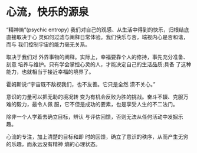 # 心流，快乐的源泉
“精神熵”(psychic entropy)
我们对自己的观感、从生活中得到的快乐，归根结底直接取决于心 灵如何过滤与阐释日常体验。我们快乐与否，端视内心是否和谐，而与 我们控制宇宙的能力毫无关系。

取决于我们对 外界事物的阐释。实际上，幸福要靠个人的修持，事先充分准备、刻意 培养与维护。只有学会掌控心灵的人，才能决定自己的生活品质;具备 了这种能力，也就相当于接近幸福的境界了。

霍姆斯说:“宇宙既不敌视我们，也不友善。它只是全然 漠不关心。”

意识的力量可以把无助的境况转 变为有机会反败为胜的挑战。奋斗不辍、克服万难的毅力，最令人佩 服，它不但是成功的要素，也是享受人生的不二法门。

除非一个人学着去确立目标，辨认 与评估回馈，否则无法从任何活动中发掘乐趣。

心流的专注，加上清楚的目标和即 时的回馈，确立了意识的秩序，从而产生无穷的乐趣，而永远没有精神 熵的心理状态。
